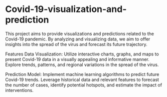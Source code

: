 # Covid-19-visualization-and-prediction
This project aims to provide visualizations and predictions related to the Covid-19 pandemic. By analyzing and visualizing data, we aim to offer insights into the spread of the virus and forecast its future trajectory.

Features
Data Visualization: Utilize interactive charts, graphs, and maps to present Covid-19 data in a visually appealing and informative manner. Explore trends, patterns, and regional variations in the spread of the virus.

Prediction Model: Implement machine learning algorithms to predict future Covid-19 trends. Leverage historical data and relevant features to forecast the number of cases, identify potential hotspots, and estimate the impact of interventions.
